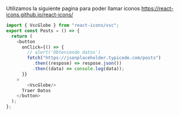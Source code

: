 Utilizamos la siguiente pagina para poder llamar iconos
https://react-icons.github.io/react-icons/

```jsx
import { VscGlobe } from "react-icons/vsc";
export const Posts = () => {
  return (
    <button
      onClick={() => {
        // alert('Obteniendo datos')
        fetch("https://jsonplaceholder.typicode.com/posts")
          .then((respose) => respose.json())
          .then((data) => console.log(data));
      }}
    >
        <VscGlobe/>
      Traer Datos
    </button>
  );
};
```
